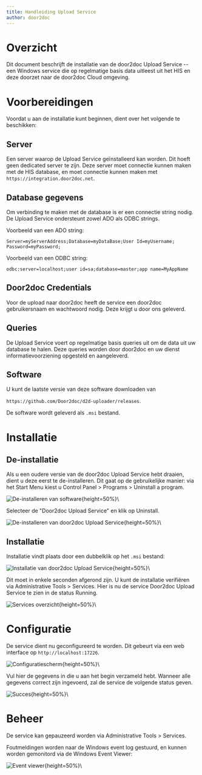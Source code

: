 ```yaml
---
title: Handleiding Upload Service
author: door2doc 
---
```


# Overzicht

Dit document beschrijft de installatie van de door2doc Upload Service -- een Windows service die op regelmatige basis 
data uitleest uit het HIS en deze doorzet naar de door2doc Cloud omgeving.  

# Voorbereidingen

Voordat u aan de installatie kunt beginnen, dient over het volgende te beschikken:

## Server 
Een server waarop de Upload Service geïnstalleerd kan worden. Dit hoeft geen dedicated server te zijn. Deze server
moet connectie kunnen maken met de HIS database, en moet connectie kunnen maken met `https://integration.door2doc.net`.

## Database gegevens
Om verbinding te maken met de database is er een connectie string nodig. De Upload Service ondersteunt zowel ADO als ODBC 
strings. 

Voorbeeld van een ADO string: 

`Server=myServerAddress;Database=myDataBase;User Id=myUsername; Password=myPassword;`

Voorbeeld van een ODBC string: 

`odbc:server=localhost;user id=sa;database=master;app name=MyAppName`

## Door2doc Credentials
Voor de upload naar door2doc heeft de service een door2doc gebruikersnaam en wachtwoord nodig. Deze krijgt u door ons geleverd. 

## Queries
De Upload Service voert op regelmatige basis queries uit om de data uit uw database te halen. Deze queries worden door
door2doc en uw dienst informatievoorziening opgesteld en aangeleverd. 

## Software
U kunt de laatste versie van deze software downloaden van 

`https://github.com/Door2doc/d2d-uploader/releases`. 

De software wordt geleverd als `.msi` bestand.  

# Installatie

## De-installatie 

Als u een oudere versie van de door2doc Upload Service hebt draaien, dient u deze eerst te de-installeren. Dit gaat
op de gebruikelijke manier: via het Start Menu kiest u Control Panel > Programs > Uninstall a program.

![De-installeren van software](remove-software-1.png){height=50%}\ 

Selecteer de "Door2doc Upload Service" en klik op Uninstall.

![De-installeren van door2doc Upload Service](remove-software-2.png){height=50%}\  

## Installatie 

Installatie vindt plaats door een dubbelklik op het `.msi` bestand:

![Installatie van door2doc Upload Service](install-software-1.png){height=50%}\   

Dit moet in enkele seconden afgerond zijn. U kunt de installatie verifiëren via Administrative Tools > Services. 
Hier is nu de service Door2doc Upload Service te zien in de status Running. 

![Services overzicht](running-service.png){height=50%}\ 

# Configuratie

De service dient nu geconfigureerd te worden. Dit gebeurt via een web interface op `http://localhost:17226`.

![Configuratiescherm](config-scherm.png){height=50%}\ 

Vul hier de gegevens in die u aan het begin verzameld hebt. Wanneer alle gegevens correct zijn ingevoerd, zal 
de service de volgende status geven. 

![Succes](configured-ok.png){height=50%}\ 

# Beheer

De service kan gepauzeerd worden via Administrative Tools > Services. 

Foutmeldingen worden naar de Windows event log gestuurd, en kunnen worden gemonitord via de Windows Event Viewer:

![Event viewer](eventviewer.png){height=50%}\
